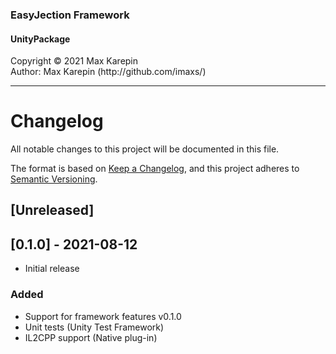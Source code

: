 <h3>EasyJection Framework</h3>
<h4>UnityPackage</h4>
Copyright © 2021 Max Karepin<br/>
Author: Max Karepin (http://github.com/imaxs/)

---

# Changelog
All notable changes to this project will be documented in this file.

The format is based on [Keep a Changelog](https://keepachangelog.com/en/1.0.0/),
and this project adheres to [Semantic Versioning](https://semver.org/spec/v2.0.0.html).

## [Unreleased]

## [0.1.0] - 2021-08-12
  - Initial release
### Added
  - Support for framework features v0.1.0
  - Unit tests (Unity Test Framework)
  - IL2CPP support (Native plug-in)
  
